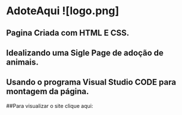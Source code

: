 # AdoteAqui ![logo.png]
## Pagina Criada com HTML E CSS.
## Idealizando uma Sigle Page de adoção de animais.

## Usando o programa Visual Studio CODE para montagem da página.
##Para visualizar o site clique aqui: 

